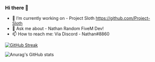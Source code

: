 ### Hi there 👋

- 🔭 I’m currently working on - Project Sloth https://github.com/Project-Sloth
- 💬 Ask me about - Nathan Random FiveM Dev!
- 📫 How to reach me: Via Discord - Nathan#8860

[![GitHub Streak](https://github-readme-streak-stats.herokuapp.com?user=NathanERP&theme=dark&date_format=M%20j%5B%2C%20Y%5D&fire=9B15DD&ring=9B15DD&currStreakLabel=9B15DD)](https://git.io/streak-stats)

![Anurag's GitHub stats](https://github-readme-stats.vercel.app/api?username=NathanERP&show_icons=true&theme=tokyonight)
